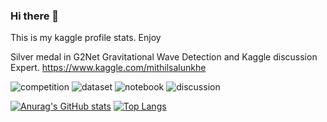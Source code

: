 ### Hi there 👋
This is my kaggle profile stats. Enjoy 

Silver medal in G2Net Gravitational Wave Detection and Kaggle discussion Expert. https://www.kaggle.com/mithilsalunkhe



![competition](https://road-to-kaggle-grandmaster.vercel.app/api/badges/mithilsalunkhe/competition)
![dataset](https://road-to-kaggle-grandmaster.vercel.app/api/badges/mithilsalunkhe/dataset)
![notebook](https://road-to-kaggle-grandmaster.vercel.app/api/badges/mithilsalunkhe/notebook)
![discussion](https://road-to-kaggle-grandmaster.vercel.app/api/badges/mithilsalunkhe/discussion)




[![Anurag's GitHub stats](https://github-readme-stats.vercel.app/api?username=king398)](https://github.com/king398/github-readme-stats)
[![Top Langs](https://github-readme-stats.vercel.app/api/top-langs/?username=king398)](https://github.com/anuraghazra/github-readme-stats)

<!--
**king398/king398** is a ✨ _special_ ✨ repository because its `README.md` (this file) appears on your GitHub profile.

Here are some ideas to get you started:

- 🔭 I’m currently working on ...
- 🌱 I’m currently learning ...
- 👯 I’m looking to collaborate on ...
- 🤔 I’m looking for help with ...
- 💬 Ask me about ...
- 📫 How to reach me: ...
- 😄 Pronouns: ...
- ⚡ Fun fact: ...
-->

